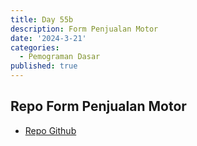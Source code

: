 ```yaml
---
title: Day 55b
description: Form Penjualan Motor
date: '2024-3-21'
categories:
  - Pemograman Dasar
published: true
---
```


## Repo Form Penjualan Motor

- [Repo Github](https://github.com/razaq-himawan/PemogramanDasar/tree/main/PenjualanMotor)
